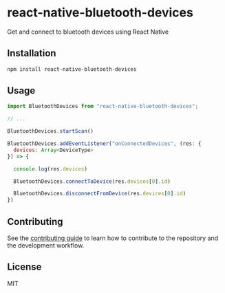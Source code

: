 # react-native-bluetooth-devices

Get and connect to bluetooth devices using React Native

## Installation

```sh
npm install react-native-bluetooth-devices
```

## Usage

```js
import BluetoothDevices from "react-native-bluetooth-devices";

// ...

BluetoothDevices.startScan()

BluetoothDevices.addEventListener("onConnectedDevices", (res: {
  devices: Array<DeviceType>
}) => {

  console.log(res.devices)

  BluetoothDevices.connectToDevice(res.devices[0].id)

  BluetoothDevices.disconnectFromDevice(res.devices[0].id)
})
```

## Contributing

See the [contributing guide](CONTRIBUTING.md) to learn how to contribute to the repository and the development workflow.

## License

MIT
